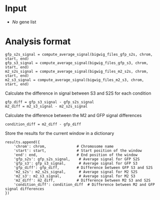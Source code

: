 # Input

- *No* gene list

# Analysis format

```
gfp_s2s_signal = compute_average_signal(bigwig_files_gfp_s2s, chrom, start, end)
gfp_s3_signal = compute_average_signal(bigwig_files_gfp_s3, chrom, start, end)
m2_s2s_signal = compute_average_signal(bigwig_files_m2_s2s, chrom, start, end)
m2_s3_signal = compute_average_signal(bigwig_files_m2_s3, chrom, start, end)
```

Calculate the difference in signal between S3 and S2S for each condition
```
gfp_diff = gfp_s3_signal - gfp_s2s_signal
m2_diff = m2_s3_signal - m2_s2s_signal
```

Calculate the difference between the M2 and GFP signal differences
```
condition_diff = m2_diff - gfp_diff
```

Store the results for the current window in a dictionary
```
results.append({
    'chrom': chrom,              # Chromosome name
    'start': start,              # Start position of the window
    'end': end,                  # End position of the window
    'gfp_s2s': gfp_s2s_signal,    # Average signal for GFP S2S
    'gfp_s3': gfp_s3_signal,      # Average signal for GFP S3
    'gfp_diff': gfp_diff,        # Difference between GFP S3 and S2S
    'm2_s2s': m2_s2s_signal,      # Average signal for M2 S2S
    'm2_s3': m2_s3_signal,        # Average signal for M2 S3
    'm2_diff': m2_diff,          # Difference between M2 S3 and S2S
    'condition_diff': condition_diff  # Difference between M2 and GFP signal differences
})
```
